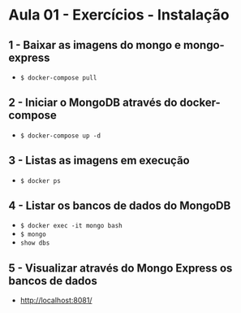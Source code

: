 # Aula 01 - Exercícios - Instalação

## 1 - Baixar as imagens do mongo e mongo-express

- `$ docker-compose pull`

## 2 - Iniciar o MongoDB através do docker-compose

- `$ docker-compose up -d`

## 3 - Listas as imagens em execução

- `$ docker ps`

## 4 - Listar os bancos de dados do MongoDB

- `$ docker exec -it mongo bash`
- `$ mongo`
- `show dbs`

## 5 - Visualizar através do Mongo Express os bancos de dados

- <http://localhost:8081/>
